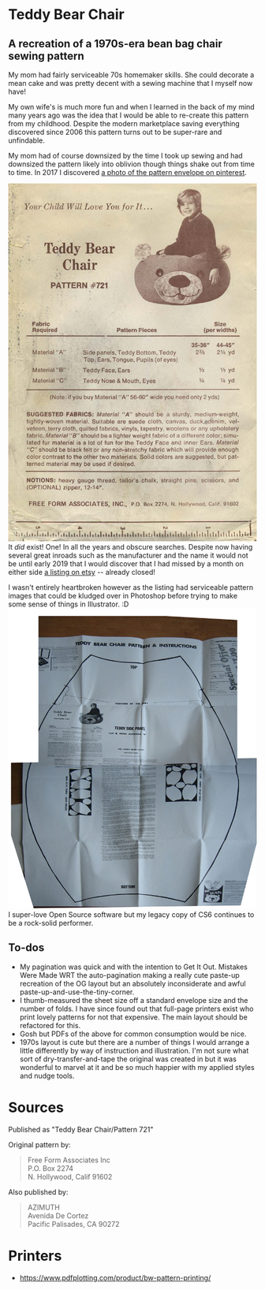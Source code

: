 # Teddy Bear Chair

## A recreation of a 1970s-era bean bag chair sewing pattern

My mom had fairly serviceable 70s homemaker skills.  She could decorate a mean cake and was pretty decent with a sewing machine that I myself now have!

My own wife's is much more fun and when I learned in the back of my mind many years ago was the idea that I would be able to re-create this pattern from my childhood.  Despite the modern marketplace saving everything discovered since 2006 this pattern turns out to be super-rare and unfindable.

My mom had of course downsized by the time I took up sewing and had downsized the pattern likely into oblivion though things shake out from time to time.  In 2017 I discovered [a photo of the pattern envelope on pinterest](https://www.pinterest.com/pin/226868899952097800).

![Pinterest Image (resized)](media/pinterest-2018.jpg "Teddy Bear Chair - Pattern #721")  It *did* exist!  One!  In all the years and obscure searches.  Despite now having several great inroads such as the manufacturer and the name it would not be until early 2019 that I would discover that I had missed by a month on either side [a listing on etsy](https://www.etsy.com/listing/159444967/teddy-bear-chair-mail-order-pattern-721
) -- already closed!

I wasn't entirely heartbroken however as the listing had serviceable pattern images that could be kludged over in Photoshop before trying to make some sense
of things in Illustrator. :D
![Pattern recreation](media/pattern-recreation.jpg)
I super-love Open Source software but my legacy copy of CS6 continues to be a rock-solid performer.

## To-dos
* My pagination was quick and with the intention to Get It Out.  Mistakes Were Made WRT the auto-pagination making a really cute paste-up recreation of the OG layout but an absolutely inconsiderate and awful paste-up-and-use-the-tiny-corner. 
* I thumb-measured the sheet size off a standard envelope size and the number of folds.  I have since found out that full-page printers exist who print lovely patterns for not that expensive.  The main layout should be refactored for this.
* Gosh but PDFs of the above for common consumption would be nice.
* 1970s layout is cute but there are a number of things I would arrange a little differently by way of instruction and illustration.  I'm not sure what sort of dry-transfer-and-tape the original was created in but it was wonderful
to marvel at it and be so much happier with my applied styles and nudge tools.

# Sources

Published as "Teddy Bear Chair/Pattern 721"

Original pattern by:
>Free Form Associates Inc  
>P.O. Box 2274  
>N. Hollywood, Calif 91602

Also published by:
>AZIMUTH  
>Avenida De Cortez  
>Pacific Palisades, CA 90272

# Printers
* https://www.pdfplotting.com/product/bw-pattern-printing/

